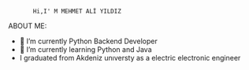            Hi,I' M MEHMET ALİ YILDIZ
           
           
ABOUT ME:

- 🔭 I’m currently Python Backend Developer
- 🌱 I’m currently learning Python and Java
-    I graduated from Akdeniz unıversty as a electric electronic engineer


